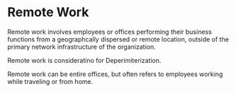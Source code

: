 # Remote Work

Remote work involves employees or offices performing their business functions from a geographcally dispersed or remote location, outside of the primary network infrastructure of the organization.

Remote work is consideratino for Deperimiterization.

Remote work can be entire offices, but often refers to employees working while traveling or from home.